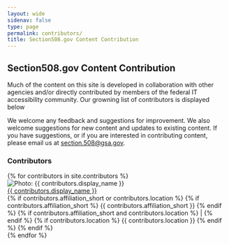 ```yaml
--- 
layout: wide
sidenav: false
type: page
permalink: contributors/
title: Section508.gov Content Contribution
---
```

<h2>Section508.gov Content Contribution</h2>
<p>Much of the content on this site is developed in collaboration with other agencies and/or directly contributed by members of the federal IT accessibility community. Our growning list of contributors is displayed below</p>
<p>We welcome any feedback and suggestions for improvement. We also welcome suggestions for new content and updates to existing content. If you have suggestions, or if you are interested in contributing content, please email us at <a href="mailto:section.508@gsa.gov">section.508@gsa.gov</a>.</p>
<h3>Contributors</h3>
<div class="grid-container margin-y-2 padding-x-0">
{% for contributors in site.contributors %}
    <div class="grid-row flex-wrap margin-y-1 grid-gap-sm border-bottom-2px border-base-lighter">
        <div class="grid-col-auto">
            <img class="circle-8" src="{{ contributors.image_url }}" alt="Photo: {{ contributors.display_name }}">
        </div>
        <div class="grid-col-9 padding-y-1">
            <a href="{{ contributors.url }}">{{ contributors.display_name }}</a><br>
            {% if contributors.affiliation_short or contributors.location %}
                    {% if contributors.affiliation_short %}
                    {{ contributors.affiliation_short }}
                    {% endif %}
                    {% if contributors.affiliation_short and contributors.location %}
                    | 
                    {% endif %}
                    {% if contributors.location %}
                    {{ contributors.location }}
                    {% endif %}
            {% endif %}
        </div>
    </div>
{% endfor %}
</div>

